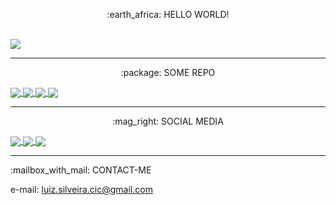  <p align="center"> :earth_africa: HELLO WORLD! </p>

 <br>

 <a href="https://github.com/Linzer-Cyberheart">
   <img align="center" src="https://github-readme-stats.vercel.app/api?username=linzer-cyberheart&count_private=true&show_icons=true&theme=radical" />
 </a> 

 <hr>

  <p align="center"> :package: SOME REPO <p/>

 <a href="https://github.com/Linzer-Cyberheart/GODOT-GDScript-Parte-I">
   <img align="center" src="https://github-readme-stats.vercel.app/api/pin/?username=linzer-cyberheart&theme=radical&repo=GODOT-GDScript-Parte-I-" />
 </a>

 <a href="https://github.com/Linzer-Cyberheart/GODOT-GDScript-Parte-II">
   <img align="center" src="https://github-readme-stats.vercel.app/api/pin/?username=linzer-cyberheart&theme=radical&repo=GODOT-GDScript-Parte-II" />
 </a>

 <a href="https://github.com/Linzer-Cyberheart/GODOT-GDScript-Parte-III">
   <img align="center" src="https://github-readme-stats.vercel.app/api/pin/?username=linzer-cyberheart&theme=radical&repo=GODOT-GDScript-Parte-III" />
 </a>

 <a href="https://github.com/Linzer-Cyberheart/OKUNO">
   <img align="center" src="https://github-readme-stats.vercel.app/api/pin/?username=linzer-cyberheart&theme=radical&repo=OKUNO" />
 </a>

 <hr>

  <p align="center"> :mag_right: SOCIAL MEDIA <p/>


 <a href="https://github.com/Linzer-Cyberheart">
   <img align="center" src="https://img.shields.io/badge/-Github-000?style=flat-square&logo=Github&logoColor=white&link=https://github.com/Linzer-Cyberheart" />
 </a>

 <a href="https://github.com/Linzer-Cyberheart">
   <img align="center" src="https://img.shields.io/badge/-LinkedIn-blue?style=flat-square&logo=Linkedin&logoColor=white&link=https://www.linkedin.com/in/luizfernandoss/" />
 </a>

 <a href="https://github.com/Linzer-Cyberheart">
   <img align="center" src="https://img.shields.io/badge/-YouTube-ff0000?style=flat-square&labelColor=ff0000&logo=youtube&logoColor=white&link=https://www.youtube.com/channel/UCKsQt2-ymitctFnlfbxxkHA?view_as=subscriber" />
 </a>

 <hr>

  <p align="left"> :mailbox_with_mail: CONTACT-ME <p/>


 e-mail: luiz.silveira.cic@gmail.com
